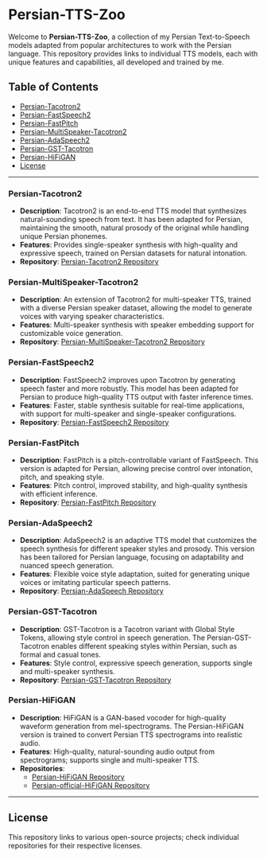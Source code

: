 # Persian-TTS-Zoo

Welcome to **Persian-TTS-Zoo**, a collection of my Persian Text-to-Speech models adapted from popular architectures to work with the Persian language. This repository provides links to individual TTS models, each with unique features and capabilities, all developed and trained by me.

## Table of Contents
- [Persian-Tacotron2](#persian-tacotron2)
- [Persian-FastSpeech2](#persian-fastspeech2)
- [Persian-FastPitch](#persian-fastpitch)
- [Persian-MultiSpeaker-Tacotron2](#persian-multispeaker-tacotron2)
- [Persian-AdaSpeech2](#persian-adaspeech2)
- [Persian-GST-Tacotron](#persian-gst-tacotron)
- [Persian-HiFiGAN](#persian-hifigan)
- [License](#license)

---

### Persian-Tacotron2
- **Description**: Tacotron2 is an end-to-end TTS model that synthesizes natural-sounding speech from text. It has been adapted for Persian, maintaining the smooth, natural prosody of the original while handling unique Persian phonemes.
- **Features**: Provides single-speaker synthesis with high-quality and expressive speech, trained on Persian datasets for natural intonation.
- **Repository**: [Persian-Tacotron2 Repository](https://github.com/Adibian/Persian_Tacotron2)

### Persian-MultiSpeaker-Tacotron2
- **Description**: An extension of Tacotron2 for multi-speaker TTS, trained with a diverse Persian speaker dataset, allowing the model to generate voices with varying speaker characteristics.
- **Features**: Multi-speaker synthesis with speaker embedding support for customizable voice generation.
- **Repository**: [Persian-MultiSpeaker-Tacotron2 Repository](https://github.com/Adibian/Persian-MultiSpeaker-Tacotron2)

### Persian-FastSpeech2
- **Description**: FastSpeech2 improves upon Tacotron by generating speech faster and more robustly. This model has been adapted for Persian to produce high-quality TTS output with faster inference times.
- **Features**: Faster, stable synthesis suitable for real-time applications, with support for multi-speaker and single-speaker configurations.
- **Repository**: [Persian-FastSpeech2 Repository](https://github.com/Adibian/Persian-FastSpeech2)

### Persian-FastPitch
- **Description**: FastPitch is a pitch-controllable variant of FastSpeech. This version is adapted for Persian, allowing precise control over intonation, pitch, and speaking style.
- **Features**: Pitch control, improved stability, and high-quality synthesis with efficient inference.
- **Repository**: [Persian-FastPitch Repository](https://github.com/Adibian/Persian_FastPitch)

### Persian-AdaSpeech2
- **Description**: AdaSpeech2 is an adaptive TTS model that customizes the speech synthesis for different speaker styles and prosody. This version has been tailored for Persian language, focusing on adaptability and nuanced speech generation.
- **Features**: Flexible voice style adaptation, suited for generating unique voices or imitating particular speech patterns.
- **Repository**: [Persian-AdaSpeech Repository](https://github.com/Adibian/Persian-AdaSpeech)

### Persian-GST-Tacotron
- **Description**: GST-Tacotron is a Tacotron variant with Global Style Tokens, allowing style control in speech generation. The Persian-GST-Tacotron enables different speaking styles within Persian, such as formal and casual tones.
- **Features**: Style control, expressive speech generation, supports single and multi-speaker synthesis.
- **Repository**: [Persian-GST-Tacotron Repository](https://github.com/Adibian/Persian-GST-Tacotron)

### Persian-HiFiGAN
- **Description**: HiFiGAN is a GAN-based vocoder for high-quality waveform generation from mel-spectrograms. The Persian-HiFiGAN version is trained to convert Persian TTS spectrograms into realistic audio.
- **Features**: High-quality, natural-sounding audio output from spectrograms; supports single and multi-speaker TTS.
- **Repositories**:
  - [Persian-HiFiGAN Repository](https://github.com/Adibian/Persian-HifiGAN)
  - [Persian-official-HiFiGAN Repository](https://github.com/Adibian/Persian-official-HifiGAN)

---

## License
This repository links to various open-source projects; check individual repositories for their respective licenses.
